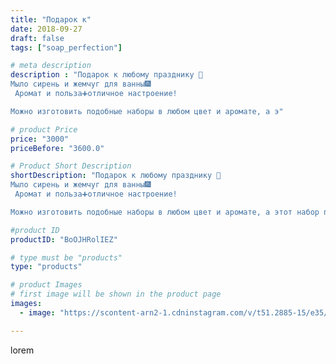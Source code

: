 ```yaml
---
title: "Подарок к"
date: 2018-09-27
draft: false
tags: ["soap_perfection"]

# meta description
description : "Подарок к любому празднику 🎀
Мыло сирень и жемчуг для ванны🎆
 Аромат и польза➕отличное настроение!

Можно изготовить подобные наборы в любом цвет и аромате, а э"

# product Price
price: "3000"
priceBefore: "3600.0"

# Product Short Description
shortDescription: "Подарок к любому празднику 🎀
Мыло сирень и жемчуг для ванны🎆
 Аромат и польза➕отличное настроение!

Можно изготовить подобные наборы в любом цвет и аромате, а этот набор пока можно приобрести по адресу:г. Пятигорск, ул. Бунимовича 7 \"ВАША СЕМЕЙНАЯ АПТЕКА\""

#product ID
productID: "BoOJHRolIEZ"

# type must be "products"
type: "products"

# product Images
# first image will be shown in the product page
images:
  - image: "https://scontent-arn2-1.cdninstagram.com/v/t51.2885-15/e35/42080524_242075976419486_8224892820681406371_n.jpg?se=7&tp=1&_nc_ht=scontent-arn2-1.cdninstagram.com&_nc_cat=102&_nc_ohc=vhpOHh7A2T8AX-HQi4b&ccb=7-4&oh=ad2d3b02a23ce4338e5d6a9323aaec12&oe=60815C01&ig_cache_key=MTg3NzQ3ODE3NzA0OTQ0NDYzMw%3D%3D.2-ccb7-4"

---
```

lorem
